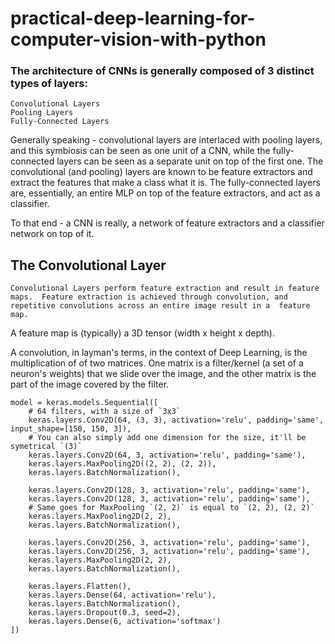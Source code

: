# practical-deep-learning-for-computer-vision-with-python

### The architecture of CNNs is generally composed of 3 distinct types of layers:

    Convolutional Layers
    Pooling Layers
    Fully-Connected Layers

Generally speaking - convolutional layers are interlaced with pooling layers, and this symbiosis can be seen as one 
unit of a CNN, while the fully-connected layers can be seen as a separate unit on top of the first one. 
The convolutional (and pooling) layers are known to be feature extractors and extract the features that make a class 
what it is. The fully-connected layers are, essentially, an entire MLP on top of the feature extractors, 
and act as a classifier.


To that end - a CNN is really, a network of feature extractors and a classifier network on top of it.

## The Convolutional Layer

`Convolutional Layers perform feature extraction and result in feature maps. 
Feature extraction is achieved through convolution, and repetitive convolutions across an entire image result in a 
feature map.`

A feature map is (typically) a 3D tensor (width x height x depth). 

A convolution, in layman's terms, in the context of Deep Learning, is the multiplication of of two matrices. 
One matrix is a filter/kernel (a set of a neuron's weights) that we slide over the image, 
and the other matrix is the part of the image covered by the filter.

    model = keras.models.Sequential([
        # 64 filters, with a size of `3x3`
        keras.layers.Conv2D(64, (3, 3), activation='relu', padding='same', input_shape=[150, 150, 3]),
        # You can also simply add one dimension for the size, it'll be symetrical `(3)`
        keras.layers.Conv2D(64, 3, activation='relu', padding='same'),
        keras.layers.MaxPooling2D((2, 2), (2, 2)),
        keras.layers.BatchNormalization(),
    
        keras.layers.Conv2D(128, 3, activation='relu', padding='same'),
        keras.layers.Conv2D(128, 3, activation='relu', padding='same'),
        # Same goes for MaxPooling `(2, 2)` is equal to `(2, 2), (2, 2)`
        keras.layers.MaxPooling2D(2, 2),
        keras.layers.BatchNormalization(),
        
        keras.layers.Conv2D(256, 3, activation='relu', padding='same'),
        keras.layers.Conv2D(256, 3, activation='relu', padding='same'),
        keras.layers.MaxPooling2D(2, 2),
        keras.layers.BatchNormalization(),
        
        keras.layers.Flatten(),    
        keras.layers.Dense(64, activation='relu'),
        keras.layers.BatchNormalization(),
        keras.layers.Dropout(0.3, seed=2),
        keras.layers.Dense(6, activation='softmax')
    ])